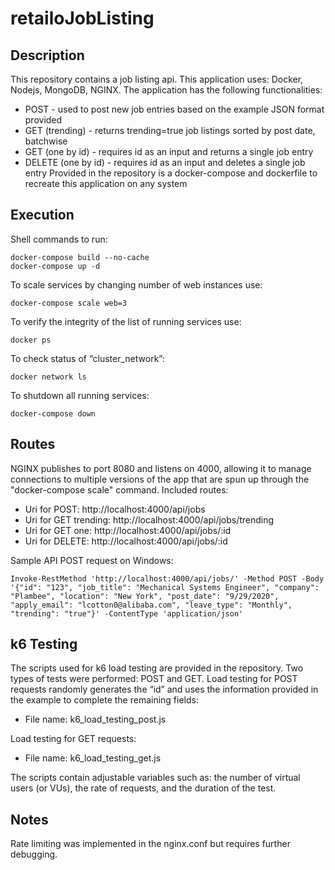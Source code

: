 # retailoJobListing

## Description
This repository contains a job listing api. This application uses: Docker, Nodejs, MongoDB, NGINX. The application has the following functionalities:
* POST - used to post new job entries based on the example JSON format provided
* GET (trending) - returns trending=true job listings sorted by post date, batchwise
* GET (one by id) - requires id as an input and returns a single job entry
* DELETE (one by id) - requires id as an input and deletes a single job entry
Provided in the repository is a docker-compose and dockerfile to recreate this application on any system

## Execution
Shell commands to run:

    docker-compose build --no-cache
    docker-compose up -d

To scale services by changing number of web instances use:

    docker-compose scale web=3

To verify the integrity of the list of running services use:

    docker ps

To check status of “cluster_network”:

    docker network ls

To shutdown all running services:

    docker-compose down

## Routes
NGINX publishes to port 8080 and listens on 4000, allowing it to manage connections to multiple versions of the app that are spun up through the "docker-compose scale" command.
Included routes: 
* Uri for POST: http://localhost:4000/api/jobs
* Uri for GET trending: http://localhost:4000/api/jobs/trending
* Uri for GET one: http://localhost:4000/api/jobs/:id
* Uri for DELETE: http://localhost:4000/api/jobs/:id

Sample API POST request on Windows:

    Invoke-RestMethod 'http://localhost:4000/api/jobs/' -Method POST -Body '{"id": "123", "job_title": "Mechanical Systems Engineer", "company": "Plambee", "location": "New York", "post_date": "9/29/2020", "apply_email": "lcotton0@alibaba.com", "leave_type": "Monthly", "trending": "true"}' -ContentType 'application/json'

## k6 Testing
The scripts used for k6 load testing are provided in the repository. Two types of tests were performed: POST and GET.
Load testing for POST requests randomly generates the “id” and uses the information provided in the example to complete the remaining fields:
* File name: k6_load_testing_post.js

Load testing for GET requests:
* File name: k6_load_testing_get.js

The scripts contain adjustable variables such as: the number of virtual users (or VUs), the rate of requests, and the duration of the test.

## Notes
Rate limiting was implemented in the nginx.conf but requires further debugging.
